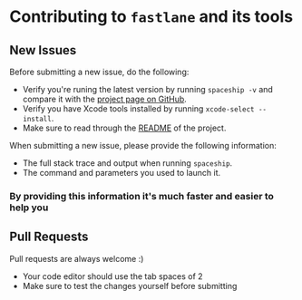 # Contributing to `fastlane` and its tools

## New Issues

Before submitting a new issue, do the following:

- Verify you're runing the latest version by running `spaceship -v` and compare it with the [project page on GitHub](https://github.com/fastlane/spaceship).
- Verify you have Xcode tools installed by running `xcode-select --install`.
- Make sure to read through the [README](https://github.com/KrauseFx/spaceship) of the project.


When submitting a new issue, please provide the following information:

- The full stack trace and output when running `spaceship`.
- The command and parameters you used to launch it.

### By providing this information it's much faster and easier to help you


## Pull Requests

Pull requests are always welcome :) 

- Your code editor should use the tab spaces of 2
- Make sure to test the changes yourself before submitting